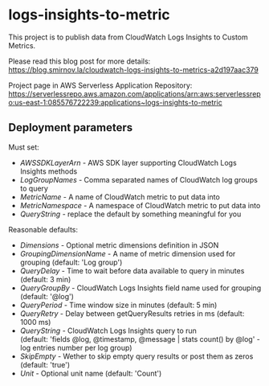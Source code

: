 logs-insights-to-metric
=======================

This project is to publish data from CloudWatch Logs Insights to Custom Metrics.

Please read this blog post for more details:  
https://blog.smirnov.la/cloudwatch-logs-insights-to-metrics-a2d197aac379

Project page in AWS Serverless Application Repository:  
https://serverlessrepo.aws.amazon.com/applications/arn:aws:serverlessrepo:us-east-1:085576722239:applications~logs-insights-to-metric

Deployment parameters
---------------------

Must set:
- _AWSSDKLayerArn_ - AWS SDK layer supporting CloudWatch Logs Insights methods
- _LogGroupNames_ - Comma separated names of CloudWatch log groups to query
- _MetricName_ - A name of CloudWatch metric to put data into
- _MetricNamespace_ - A namespace of CloudWatch metric to put data into
- _QueryString_ - replace the default by something meaningful for you

Reasonable defaults:

- _Dimensions_ - Optional metric dimensions definition in JSON
- _GroupingDimensionName_ - A name of metric dimension used for grouping (default: 'Log group')
- _QueryDelay_ - Time to wait before data available to query in minutes (default: 3 min)
- _QueryGroupBy_ -  CloudWatch Logs Insights field name used for grouping (default: '@log')
- _QueryPeriod_ - Time window size in minutes (default: 5 min)
- _QueryRetry_ - Delay between getQueryResults retries in ms (default: 1000 ms)
- _QueryString_ - CloudWatch Logs Insights query to run  
(default: 'fields @log, @timestamp, @message | stats count() by @log' - log entries number per log group)
- _SkipEmpty_ - Wether to skip empty query results or post them as zeros (default: 'true')
- _Unit_ - Optional unit name (default: 'Count')

